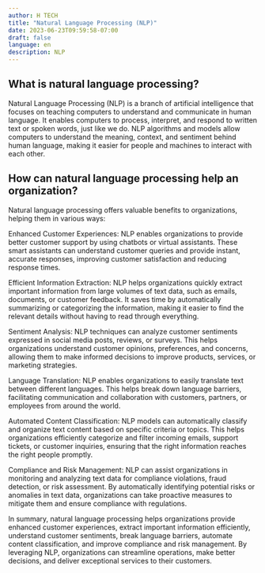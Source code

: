 ```yaml
---
author: H TECH
title: "Natural Language Processing (NLP)"
date: 2023-06-23T09:59:58-07:00
draft: false
language: en
description: NLP
---
```


## What is natural language processing? ##

Natural Language Processing (NLP) is a branch of artificial intelligence that focuses on teaching computers to understand and communicate in human language. It enables computers to process, interpret, and respond to written text or spoken words, just like we do. NLP algorithms and models allow computers to understand the meaning, context, and sentiment behind human language, making it easier for people and machines to interact with each other.

## How can natural language processing help an organization? ##

Natural language processing offers valuable benefits to organizations, helping them in various ways:

Enhanced Customer Experiences: NLP enables organizations to provide better customer support by using chatbots or virtual assistants. These smart assistants can understand customer queries and provide instant, accurate responses, improving customer satisfaction and reducing response times.

Efficient Information Extraction: NLP helps organizations quickly extract important information from large volumes of text data, such as emails, documents, or customer feedback. It saves time by automatically summarizing or categorizing the information, making it easier to find the relevant details without having to read through everything.

Sentiment Analysis: NLP techniques can analyze customer sentiments expressed in social media posts, reviews, or surveys. This helps organizations understand customer opinions, preferences, and concerns, allowing them to make informed decisions to improve products, services, or marketing strategies.

Language Translation: NLP enables organizations to easily translate text between different languages. This helps break down language barriers, facilitating communication and collaboration with customers, partners, or employees from around the world.

Automated Content Classification: NLP models can automatically classify and organize text content based on specific criteria or topics. This helps organizations efficiently categorize and filter incoming emails, support tickets, or customer inquiries, ensuring that the right information reaches the right people promptly.

Compliance and Risk Management: NLP can assist organizations in monitoring and analyzing text data for compliance violations, fraud detection, or risk assessment. By automatically identifying potential risks or anomalies in text data, organizations can take proactive measures to mitigate them and ensure compliance with regulations.

In summary, natural language processing helps organizations provide enhanced customer experiences, extract important information efficiently, understand customer sentiments, break language barriers, automate content classification, and improve compliance and risk management. By leveraging NLP, organizations can streamline operations, make better decisions, and deliver exceptional services to their customers.